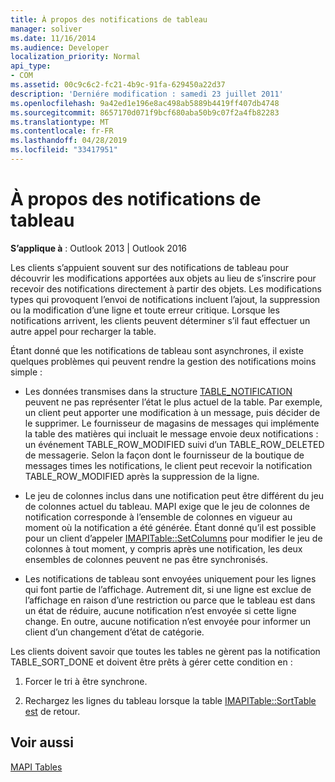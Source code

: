 ```yaml
---
title: À propos des notifications de tableau
manager: soliver
ms.date: 11/16/2014
ms.audience: Developer
localization_priority: Normal
api_type:
- COM
ms.assetid: 00c9c6c2-fc21-4b9c-91fa-629450a22d37
description: 'Derniére modification : samedi 23 juillet 2011'
ms.openlocfilehash: 9a42ed1e196e8ac498ab5889b4419ff407db4748
ms.sourcegitcommit: 8657170d071f9bcf680aba50b9c07f2a4fb82283
ms.translationtype: MT
ms.contentlocale: fr-FR
ms.lasthandoff: 04/28/2019
ms.locfileid: "33417951"
---
```

# <a name="about-table-notifications"></a>À propos des notifications de tableau

  
  
**S’applique à** : Outlook 2013 | Outlook 2016 
  
Les clients s’appuient souvent sur des notifications de tableau pour découvrir les modifications apportées aux objets au lieu de s’inscrire pour recevoir des notifications directement à partir des objets. Les modifications types qui provoquent l’envoi de notifications incluent l’ajout, la suppression ou la modification d’une ligne et toute erreur critique. Lorsque les notifications arrivent, les clients peuvent déterminer s’il faut effectuer un autre appel pour recharger la table. 
  
Étant donné que les notifications de tableau sont asynchrones, il existe quelques problèmes qui peuvent rendre la gestion des notifications moins simple :
  
- Les données transmises dans la structure [TABLE_NOTIFICATION](table_notification.md) peuvent ne pas représenter l’état le plus actuel de la table. Par exemple, un client peut apporter une modification à un message, puis décider de le supprimer. Le fournisseur de magasins de messages qui implémente la table des matières qui incluait le message envoie deux notifications : un événement TABLE_ROW_MODIFIED suivi d’un TABLE_ROW_DELETED de messagerie. Selon la façon dont le fournisseur de la boutique de messages times les notifications, le client peut recevoir la notification TABLE_ROW_MODIFIED après la suppression de la ligne. 
    
- Le jeu de colonnes inclus dans une notification peut être différent du jeu de colonnes actuel du tableau. MAPI exige que le jeu de colonnes de notification corresponde à l’ensemble de colonnes en vigueur au moment où la notification a été générée. Étant donné qu’il est possible pour un client d’appeler [IMAPITable::SetColumns](imapitable-setcolumns.md) pour modifier le jeu de colonnes à tout moment, y compris après une notification, les deux ensembles de colonnes peuvent ne pas être synchronisés. 
    
- Les notifications de tableau sont envoyées uniquement pour les lignes qui font partie de l’affichage. Autrement dit, si une ligne est exclue de l’affichage en raison d’une restriction ou parce que le tableau est dans un état de réduire, aucune notification n’est envoyée si cette ligne change. En outre, aucune notification n’est envoyée pour informer un client d’un changement d’état de catégorie.
    
Les clients doivent savoir que toutes les tables ne gèrent pas la notification TABLE_SORT_DONE et doivent être prêts à gérer cette condition en :
  
1. Forcer le tri à être synchrone.
    
2. Rechargez les lignes du tableau lorsque la table [IMAPITable::SortTable est](imapitable-sorttable.md) de retour. 
    
## <a name="see-also"></a>Voir aussi



[MAPI Tables](mapi-tables.md)


